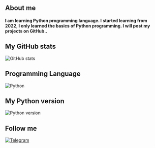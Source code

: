 ## About me

#### I am learning Python programming language. I started learning from 2022, I only learned the basics of Python programming. I will post my projects on GitHub..

## My GitHub stats
![GitHub stats](https://github-readme-stats.vercel.app/api?username=plhgfa&count_private=true&show_icons=true&theme=tokyonight)

## Programming Language
![Python](https://img.shields.io/badge/python-3670A1?style=for-the-badge&logo=python&logoColor=ffdd54)
## My Python version 
![Python version](https://img.shields.io/badge/python-%203.9%20%7C%203.10-black)
## Follow me
[![Telegram](https://img.shields.io/badge/-telegram-red?color=black&logo=telegram&logoColor=)](https://t.me/artemfromgithub)

